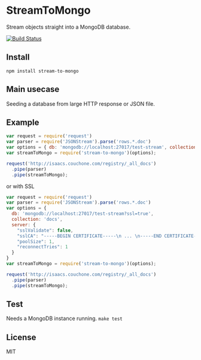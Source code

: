# StreamToMongo
Stream objects straight into a MongoDB database.

[![Build
Status](https://travis-ci.org/czzarr/node-stream-to-mongo.png)](https://travis-ci.org/czzarr/node-stream-to-mongo)

## Install
`npm install stream-to-mongo`

## Main usecase 
Seeding a database from large HTTP response or JSON file.

## Example
```javascript
var request = require('request')
var parser = require('JSONStream').parse('rows.*.doc')
var options = { db: 'mongodb://localhost:27017/test-stream', collection: 'docs' }
var streamToMongo = require('stream-to-mongo')(options);

request('http://isaacs.couchone.com/registry/_all_docs')
  .pipe(parser)
  .pipe(streamToMongo);
```

or with SSL

```javascript
var request = require('request')
var parser = require('JSONStream').parse('rows.*.doc')
var options = { 
  db: 'mongodb://localhost:27017/test-stream?ssl=true', 
  collection: 'docs',
  server: {
    "sslValidate": false,
    "sslCA": "-----BEGIN CERTIFICATE-----\n ... \n-----END CERTIFICATE-----",
    "poolSize": 1,
    "reconnectTries": 1
  }
}
var streamToMongo = require('stream-to-mongo')(options);

request('http://isaacs.couchone.com/registry/_all_docs')
  .pipe(parser)
  .pipe(streamToMongo);
```

## Test
Needs a MongoDB instance running.
`make test`

## License

MIT

